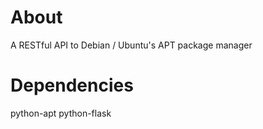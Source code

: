 # About 
A RESTful API to Debian / Ubuntu's APT package manager

# Dependencies

python-apt
python-flask

